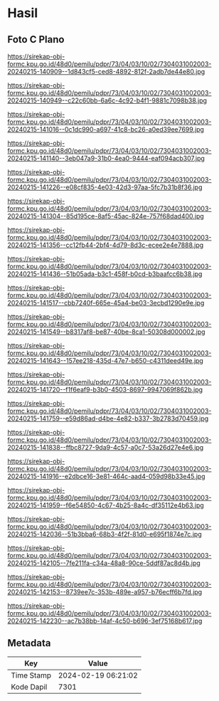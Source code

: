 # Hasil

## Foto C Plano

https://sirekap-obj-formc.kpu.go.id/48d0/pemilu/pdpr/73/04/03/10/02/7304031002003-20240215-140909--1d843cf5-ced8-4892-812f-2adb7de44e80.jpg

https://sirekap-obj-formc.kpu.go.id/48d0/pemilu/pdpr/73/04/03/10/02/7304031002003-20240215-140949--c22c60bb-6a6c-4c92-b4f1-9881c7098b38.jpg

https://sirekap-obj-formc.kpu.go.id/48d0/pemilu/pdpr/73/04/03/10/02/7304031002003-20240215-141016--0c1dc990-a697-41c8-bc26-a0ed39ee7699.jpg

https://sirekap-obj-formc.kpu.go.id/48d0/pemilu/pdpr/73/04/03/10/02/7304031002003-20240215-141140--3eb047a9-31b0-4ea0-9444-eaf094acb307.jpg

https://sirekap-obj-formc.kpu.go.id/48d0/pemilu/pdpr/73/04/03/10/02/7304031002003-20240215-141226--e08cf835-4e03-42d3-97aa-5fc7b31b8f36.jpg

https://sirekap-obj-formc.kpu.go.id/48d0/pemilu/pdpr/73/04/03/10/02/7304031002003-20240215-141304--85d195ce-8af5-45ac-824e-757f68dad400.jpg

https://sirekap-obj-formc.kpu.go.id/48d0/pemilu/pdpr/73/04/03/10/02/7304031002003-20240215-141356--cc12fb44-2bf4-4d79-8d3c-ecee2e4e7888.jpg

https://sirekap-obj-formc.kpu.go.id/48d0/pemilu/pdpr/73/04/03/10/02/7304031002003-20240215-141436--51b05ada-b3c1-458f-b0cd-b3baafcc6b38.jpg

https://sirekap-obj-formc.kpu.go.id/48d0/pemilu/pdpr/73/04/03/10/02/7304031002003-20240215-141517--cbb7240f-665e-45a4-be03-3ecbd1290e9e.jpg

https://sirekap-obj-formc.kpu.go.id/48d0/pemilu/pdpr/73/04/03/10/02/7304031002003-20240215-141549--b8317af8-be87-40be-8ca1-50308d000002.jpg

https://sirekap-obj-formc.kpu.go.id/48d0/pemilu/pdpr/73/04/03/10/02/7304031002003-20240215-141643--157ee218-435d-47e7-b650-c4311deed49e.jpg

https://sirekap-obj-formc.kpu.go.id/48d0/pemilu/pdpr/73/04/03/10/02/7304031002003-20240215-141720--f1f6eaf9-b3b0-4503-8697-9947069f862b.jpg

https://sirekap-obj-formc.kpu.go.id/48d0/pemilu/pdpr/73/04/03/10/02/7304031002003-20240215-141759--e59d86ad-d4be-4e82-b337-3b2783d70459.jpg

https://sirekap-obj-formc.kpu.go.id/48d0/pemilu/pdpr/73/04/03/10/02/7304031002003-20240215-141838--ffbc8727-9da9-4c57-a0c7-53a26d27e4e6.jpg

https://sirekap-obj-formc.kpu.go.id/48d0/pemilu/pdpr/73/04/03/10/02/7304031002003-20240215-141916--e2dbce16-3e81-464c-aad4-059d98b33e45.jpg

https://sirekap-obj-formc.kpu.go.id/48d0/pemilu/pdpr/73/04/03/10/02/7304031002003-20240215-141959--f6e54850-4c67-4b25-8a4c-df35112e4b63.jpg

https://sirekap-obj-formc.kpu.go.id/48d0/pemilu/pdpr/73/04/03/10/02/7304031002003-20240215-142036--51b3bba6-68b3-4f2f-81d0-e695f1874e7c.jpg

https://sirekap-obj-formc.kpu.go.id/48d0/pemilu/pdpr/73/04/03/10/02/7304031002003-20240215-142105--7fe211fa-c34a-48a8-90ce-5ddf87ac8d4b.jpg

https://sirekap-obj-formc.kpu.go.id/48d0/pemilu/pdpr/73/04/03/10/02/7304031002003-20240215-142153--8739ee7c-353b-489e-a957-b76ecff6b7fd.jpg

https://sirekap-obj-formc.kpu.go.id/48d0/pemilu/pdpr/73/04/03/10/02/7304031002003-20240215-142230--ac7b38bb-14af-4c50-b696-3ef75168b617.jpg


## Metadata

| Key        | Value               |
| ---------- | ------------------- |
| Time Stamp | 2024-02-19 06:21:02 |
| Kode Dapil | 7301                |



